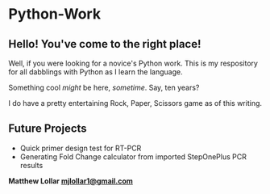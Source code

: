 # Python-Work
## Hello!  You've come to the right place!
Well, if you were looking for a novice's Python work.
This is my respository for all dabblings with Python as I learn the language.

Something cool *might* be here, *sometime*. Say, ten years?

I do have a pretty entertaining Rock, Paper, Scissors game as of this writing.

## Future Projects

  - Quick primer design test for RT-PCR
  - Generating Fold Change calculator from imported StepOnePlus PCR results
  
**Matthew Lollar    mjlollar1@gmail.com**
